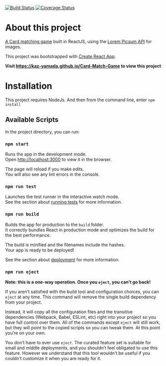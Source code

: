 [![Build Status](https://www.travis-ci.com/kaz-yamada/Card-Match-Game.svg?branch=master)](https://www.travis-ci.com/kaz-yamada/Card-Match-Game) [![Coverage Status](https://coveralls.io/repos/github/kaz-yamada/Card-Match-Game/badge.svg?branch=master)](https://coveralls.io/github/kaz-yamada/Card-Match-Game?branch=master)

# About this project

[A Card matching game](https://en.wikipedia.org/wiki/Concentration_(card_game)) built in ReactJS, using the [Lorem Picsum API](https://picsum.photos/) for images.

This project was bootstrapped with [Create React App](https://github.com/facebook/create-react-app).

**Visit https://kaz-yamada.github.io/Card-Match-Game to view this project**

# Installation

This project requires NodeJs. And then from the command line, enter `npm install`

## Available Scripts

In the project directory, you can run:

### `npm start`

Runs the app in the development mode.<br />
Open [http://localhost:3000](http://localhost:3000) to view it in the browser.

The page will reload if you make edits.<br />
You will also see any lint errors in the console.

### `npm run test`

Launches the test runner in the interactive watch mode.<br />
See the section about [running tests](https://facebook.github.io/create-react-app/docs/running-tests) for more information.

### `npm run build`

Builds the app for production to the `build` folder.<br />
It correctly bundles React in production mode and optimizes the build for the best performance.

The build is minified and the filenames include the hashes.<br />
Your app is ready to be deployed!

See the section about [deployment](https://facebook.github.io/create-react-app/docs/deployment) for more information.

### `npm run eject`

**Note: this is a one-way operation. Once you `eject`, you can’t go back!**

If you aren’t satisfied with the build tool and configuration choices, you can `eject` at any time. This command will remove the single build dependency from your project.

Instead, it will copy all the configuration files and the transitive dependencies (Webpack, Babel, ESLint, etc) right into your project so you have full control over them. All of the commands except `eject` will still work, but they will point to the copied scripts so you can tweak them. At this point you’re on your own.

You don’t have to ever use `eject`. The curated feature set is suitable for small and middle deployments, and you shouldn’t feel obligated to use this feature. However we understand that this tool wouldn’t be useful if you couldn’t customize it when you are ready for it.
